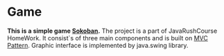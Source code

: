 # Game
**This is a simple game [Sokoban](https://wikipedia.org/wiki/Sokoban).**
The project is a part of JavaRushCourse HomeWork. It consist`s of three main components and is built on [MVC Pattern](https://en.wikipedia.org/wiki/Model%E2%80%93view%E2%80%93controller). Graphic interface is implemented by java.swing library.
